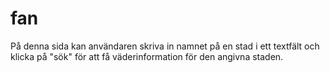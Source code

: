 # fan
På denna sida kan användaren skriva in namnet på en stad i ett textfält och klicka på "sök" för att få väderinformation för den angivna staden.
